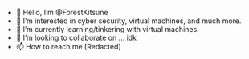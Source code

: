 - 👋 Hello, I’m @ForestKitsune
- 👀 I’m interested in cyber security, virtual machines, and much more.
- 🌱 I’m currently learning/tinkering with virtual machines.
- 💞️ I’m looking to collaborate on ... idk
- 📫 How to reach me [Redacted]
